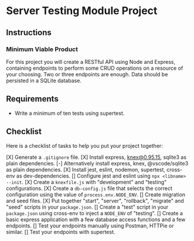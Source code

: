 # Server Testing Module Project

## Instructions

### Minimum Viable Product

For this project you will create a RESTful API using Node and Express, containing endpoints to perform some CRUD operations on a resource of your choosing. Two or three endpoints are enough. Data should be persisted in a SQLite database.

## Requirements

- Write a minimum of ten tests using supertest.

## Checklist

Here is a checklist of tasks to help you put your project together:

[X] Generate a `.gitignore` file.
[X] Install express, knex@0.95.15, sqlite3 as plain dependencies.
[-] Alternatively install express, knex, @vscode/sqlite3 as plain dependencies.
[X] Install jest, eslint, nodemon, supertest, cross-env as dev-dependencies.
[] Configure jest and eslint using `npx <libname> --init`.
[X] Create a `knexfile.js` with "development" and "testing" configurations.
[X] Create a `db-config.js` file that selects the correct configuration using the value of `process.env.NODE_ENV`.
[] Create migration and seed files.
[X] Put together "start", "server", "rollback", "migrate" and "seed" scripts in your `package.json`.
[] Create a "test" script in your `package.json` using cross-env to inject a `NODE_ENV` of "testing".
[] Create a basic express application with a few database access functions and a few endpoints.
[] Test your endpoints manually using Postman, HTTPie or similar.
[] Test your endpoints with supertest.
